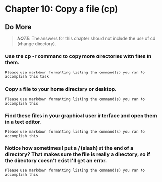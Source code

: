 
# Chapter 10: Copy a file (cp)

## Do More
> ***NOTE***: The answers for this chapter should not include the use of cd (change directory).

### Use the cp -r command to copy more directories with files in them.

    Please use markdown formatting listing the command(s) you ran to accomplish this task
    
    

### Copy a file to your home directory or desktop.

    Please use markdown formatting listing the command(s) you ran to accomplish this
    
### Find these files in your graphical user interface and open them in a text editor.

    Please use markdown formatting listing the command(s) you ran to accomplish this
    
### Notice how sometimes I put a / (slash) at the end of a directory? That makes sure the file is really a directory, so if the directory doesn't exist I'll get an error.

    Please use markdown formatting listing the command(s) you ran to accomplish this
    
